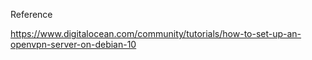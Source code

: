 
Reference

https://www.digitalocean.com/community/tutorials/how-to-set-up-an-openvpn-server-on-debian-10